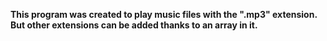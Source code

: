 **This program was created to play music files with the ".mp3" extension. But other extensions can be added thanks to an array in it.**